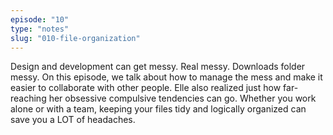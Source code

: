 ```yaml
---
episode: "10"
type: "notes"
slug: "010-file-organization"
---
```


Design and development can get messy. Real messy. Downloads folder messy. On this episode, we talk about how to manage the mess and make it easier to collaborate with other people. Elle also realized just how far-reaching her obsessive compulsive tendencies can go. Whether you work alone or with a team, keeping your files tidy and logically organized can save you a LOT of headaches. 